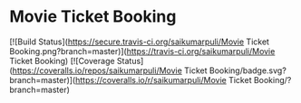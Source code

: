 # Movie Ticket Booking
[![Build Status](https://secure.travis-ci.org/saikumarpuli/Movie Ticket Booking.png?branch=master)](https://travis-ci.org/saikumarpuli/Movie Ticket Booking)
[![Coverage Status](https://coveralls.io/repos/saikumarpuli/Movie Ticket Booking/badge.svg?branch=master)](https://coveralls.io/r/saikumarpuli/Movie Ticket Booking/?branch=master)
